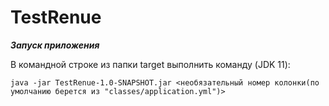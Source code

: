 # TestRenue

___Запуск приложения___

В командной строке из папки target выполнить команду (JDK 11):

```
java -jar TestRenue-1.0-SNAPSHOT.jar <необязательный номер колонки(по умолчанию берется из "classes/application.yml")>
```
